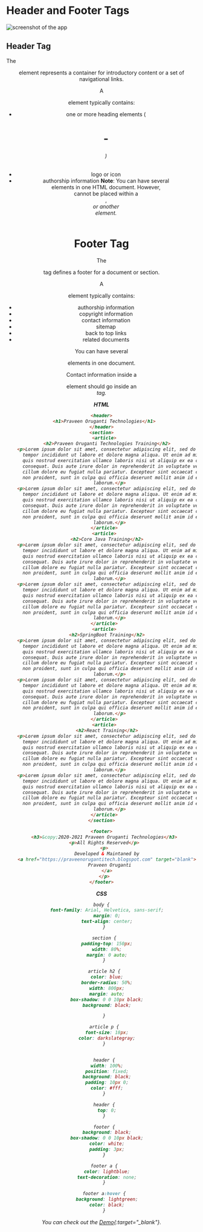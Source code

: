 


# Header and Footer Tags


![screenshot of the app](https://raw.githubusercontent.com/praveenorugantitech/praveenorugantitech-express-js/master/tech.PNG)


## Header Tag
The <header> element represents a container for introductory content or a set of navigational links.

A <header> element typically contains:
- one or more heading elements (<h1> - <h6>)
- logo or icon
- authorship information
**Note**: You can have several <header> elements in one HTML document. However, <header> cannot be placed within a <footer>, <address> or another <header> element.

# Footer Tag
The <footer> tag defines a footer for a document or section.

A <footer> element typically contains:
- authorship information
- copyright information
- contact information
- sitemap
- back to top links
- related documents

You can have several <footer> elements in one document.

Contact information inside a <footer> element should go inside an <address> tag.


**HTML**

```HTML
<header>
  <h1>Praveen Oruganti Technologies</h1>
</header>
<section>
  <article>
    <h2>Praveen Oruganti Technologies Training</h2>
    <p>Lorem ipsum dolor sit amet, consectetur adipiscing elit, sed do eiusmod
      tempor incididunt ut labore et dolore magna aliqua. Ut enim ad minim veniam
      quis nostrud exercitation ullamco laboris nisi ut aliquip ex ea commodo
      consequat. Duis aute irure dolor in reprehenderit in voluptate velit esse
      cillum dolore eu fugiat nulla pariatur. Excepteur sint occaecat cupidatat
      non proident, sunt in culpa qui officia deserunt mollit anim id est
      laborum.</p>
    <p>Lorem ipsum dolor sit amet, consectetur adipiscing elit, sed do eiusmod
      tempor incididunt ut labore et dolore magna aliqua. Ut enim ad minim veniam
      quis nostrud exercitation ullamco laboris nisi ut aliquip ex ea commodo
      consequat. Duis aute irure dolor in reprehenderit in voluptate velit esse
      cillum dolore eu fugiat nulla pariatur. Excepteur sint occaecat cupidatat
      non proident, sunt in culpa qui officia deserunt mollit anim id est
      laborum.</p>
  </article>
  <article>
    <h2>Core Java Training</h2>
    <p>Lorem ipsum dolor sit amet, consectetur adipiscing elit, sed do eiusmod
      tempor incididunt ut labore et dolore magna aliqua. Ut enim ad minim veniam
      quis nostrud exercitation ullamco laboris nisi ut aliquip ex ea commodo
      consequat. Duis aute irure dolor in reprehenderit in voluptate velit esse
      cillum dolore eu fugiat nulla pariatur. Excepteur sint occaecat cupidatat
      non proident, sunt in culpa qui officia deserunt mollit anim id est
      laborum.</p>
    <p>Lorem ipsum dolor sit amet, consectetur adipiscing elit, sed do eiusmod
      tempor incididunt ut labore et dolore magna aliqua. Ut enim ad minim veniam
      quis nostrud exercitation ullamco laboris nisi ut aliquip ex ea commodo
      consequat. Duis aute irure dolor in reprehenderit in voluptate velit esse
      cillum dolore eu fugiat nulla pariatur. Excepteur sint occaecat cupidatat
      non proident, sunt in culpa qui officia deserunt mollit anim id est
      laborum.</p>
  </article>
  <article>
    <h2>SpringBoot Training</h2>
    <p>Lorem ipsum dolor sit amet, consectetur adipiscing elit, sed do eiusmod
      tempor incididunt ut labore et dolore magna aliqua. Ut enim ad minim veniam
      quis nostrud exercitation ullamco laboris nisi ut aliquip ex ea commodo
      consequat. Duis aute irure dolor in reprehenderit in voluptate velit esse
      cillum dolore eu fugiat nulla pariatur. Excepteur sint occaecat cupidatat
      non proident, sunt in culpa qui officia deserunt mollit anim id est
      laborum.</p>
    <p>Lorem ipsum dolor sit amet, consectetur adipiscing elit, sed do eiusmod
      tempor incididunt ut labore et dolore magna aliqua. Ut enim ad minim veniam
      quis nostrud exercitation ullamco laboris nisi ut aliquip ex ea commodo
      consequat. Duis aute irure dolor in reprehenderit in voluptate velit esse
      cillum dolore eu fugiat nulla pariatur. Excepteur sint occaecat cupidatat
      non proident, sunt in culpa qui officia deserunt mollit anim id est
      laborum.</p>
  </article>
  <article>
    <h2>React Training</h2>
    <p>Lorem ipsum dolor sit amet, consectetur adipiscing elit, sed do eiusmod
      tempor incididunt ut labore et dolore magna aliqua. Ut enim ad minim veniam
      quis nostrud exercitation ullamco laboris nisi ut aliquip ex ea commodo
      consequat. Duis aute irure dolor in reprehenderit in voluptate velit esse
      cillum dolore eu fugiat nulla pariatur. Excepteur sint occaecat cupidatat
      non proident, sunt in culpa qui officia deserunt mollit anim id est
      laborum.</p>
    <p>Lorem ipsum dolor sit amet, consectetur adipiscing elit, sed do eiusmod
      tempor incididunt ut labore et dolore magna aliqua. Ut enim ad minim veniam
      quis nostrud exercitation ullamco laboris nisi ut aliquip ex ea commodo
      consequat. Duis aute irure dolor in reprehenderit in voluptate velit esse
      cillum dolore eu fugiat nulla pariatur. Excepteur sint occaecat cupidatat
      non proident, sunt in culpa qui officia deserunt mollit anim id est
      laborum.</p>
  </article>
</section>

<footer>
  <h3>&copy;2020-2021 Praveen Oruganti Technologies</h3>
  <p>All Rights Reserved</p>
  <p>
    Developed & Maintaned by
    <a href="https://praveenorugantitech.blogspot.com" target="blank">
      Praveen Oruganti
    </a>
  </p>
</footer>

```

**CSS**

```CSS
body {
    font-family: Arial, Helvetica, sans-serif;
    margin: 0;
    text-align: center;
  }

  section {
    padding-top: 150px;
    width: 80%;
    margin: 0 auto;
  }

  article h2 {
    color: blue;
    border-radius: 50%;
    width: 800px;
    margin: auto;
    box-shadow: 0 0 10px black;
    background: black;

  }

  article p {
    font-size: 18px;
    color: darkslategray;
  }


  header {
    width: 100%;
    position: fixed;
    background: black;
    padding: 10px 0;
    color: #fff;
  }

  header {
    top: 0;
  }

  footer {
    background: black;
    box-shadow: 0 0 10px black;
    color: white;
    padding: 3px;
  }

  footer a {
    color: lightblue;
    text-decoration: none;
  }

  footer a:hover {
    background: lightgreen;
    color: black;
  }
```


You can check out the [Demo](https://praveenorugantitech.github.io/praveenorugantitech-html/14_Header_Footer/Demo){:target="_blank"}.




